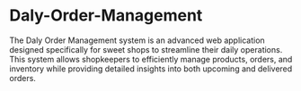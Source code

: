 # Daly-Order-Management
The Daly Order Management system is an advanced web application designed specifically for sweet shops to streamline their daily operations. This system allows shopkeepers to efficiently manage products, orders, and inventory while providing detailed insights into both upcoming and delivered orders.
